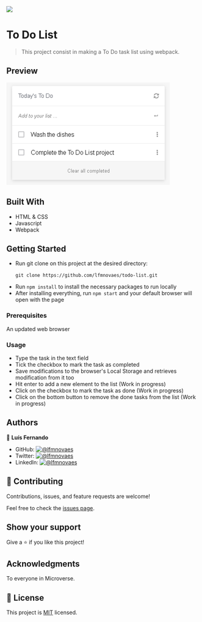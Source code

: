 ![](https://img.shields.io/badge/Microverse-blueviolet)

# To Do List

> This project consist in making a To Do task list using webpack.

## Preview

![image](./preview.png)

## Built With

- HTML & CSS
- Javascript
- Webpack

## Getting Started

- Run git clone on this project at the desired directory:
   ```
   git clone https://github.com/lfmnovaes/todo-list.git
   ```
- Run `npm install` to install the necessary packages to run locally
- After installing everything, run `npm start` and your default browser will open with the page

### Prerequisites

An updated web browser

### Usage

- Type the task in the text field
- Tick the checkbox to mark the task as completed
- Save modifications to the browser's Local Storage and retrieves modification from it too
- Hit enter to add a new element to the list (Work in progress)
- Click on the checkbox to mark the task as done (Work in progress)
- Click on the bottom button to remove the done tasks from the list (Work in progress)

## Authors

👤 **Luís Fernando**

- GitHub: [![@lfmnovaes](https://img.shields.io/github/watchers/lfmnovaes/portfolio?color=lightgray&style=plastic&labelColor=blue)](https://github.com/lfmnovaes)
- Twitter: [![@lfmnovaes](https://img.shields.io/twitter/follow/lfmnovaes?style=plastic&labelColor=blue)](https://www.twitter.com/lfmnovaes/)
- LinkedIn: [![@lfmnovaes](https://img.shields.io/badge/LinkedIn-blue?style=plastic&logo=linkedin)](https://www.linkedin.com/in/lfmnovaes/)

## 🤝 Contributing

Contributions, issues, and feature requests are welcome!

Feel free to check the [issues page](../../issues/).

## Show your support

Give a ⭐️ if you like this project!

## Acknowledgments

To everyone in Microverse.

## 📝 License

This project is [MIT](./LICENSE) licensed.